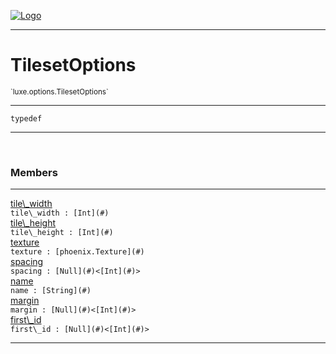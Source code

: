 
[![Logo](../../../images/logo.png)](../../../api/index.html)

---



<h1>TilesetOptions</h1>
<small>`luxe.options.TilesetOptions`</small>



---

`typedef`

---

&nbsp;
&nbsp;



<h3>Members</h3> <hr/><span class="member apipage">
                <a name="tile_width"><a class="lift" href="#tile_width">tile\_width</a></a><div class="clear"></div><code class="signature apipage">tile\_width : [Int](#)</code><br/></span>
            <span class="small_desc_flat"></span><span class="member apipage">
                <a name="tile_height"><a class="lift" href="#tile_height">tile\_height</a></a><div class="clear"></div><code class="signature apipage">tile\_height : [Int](#)</code><br/></span>
            <span class="small_desc_flat"></span><span class="member apipage">
                <a name="texture"><a class="lift" href="#texture">texture</a></a><div class="clear"></div><code class="signature apipage">texture : [phoenix.Texture](#)</code><br/></span>
            <span class="small_desc_flat"></span><span class="member apipage">
                <a name="spacing"><a class="lift" href="#spacing">spacing</a></a><div class="clear"></div><code class="signature apipage">spacing : [Null](#)&lt;[Int](#)&gt;</code><br/></span>
            <span class="small_desc_flat"></span><span class="member apipage">
                <a name="name"><a class="lift" href="#name">name</a></a><div class="clear"></div><code class="signature apipage">name : [String](#)</code><br/></span>
            <span class="small_desc_flat"></span><span class="member apipage">
                <a name="margin"><a class="lift" href="#margin">margin</a></a><div class="clear"></div><code class="signature apipage">margin : [Null](#)&lt;[Int](#)&gt;</code><br/></span>
            <span class="small_desc_flat"></span><span class="member apipage">
                <a name="first_id"><a class="lift" href="#first_id">first\_id</a></a><div class="clear"></div><code class="signature apipage">first\_id : [Null](#)&lt;[Int](#)&gt;</code><br/></span>
            <span class="small_desc_flat"></span>







---

&nbsp;
&nbsp;
&nbsp;
&nbsp;